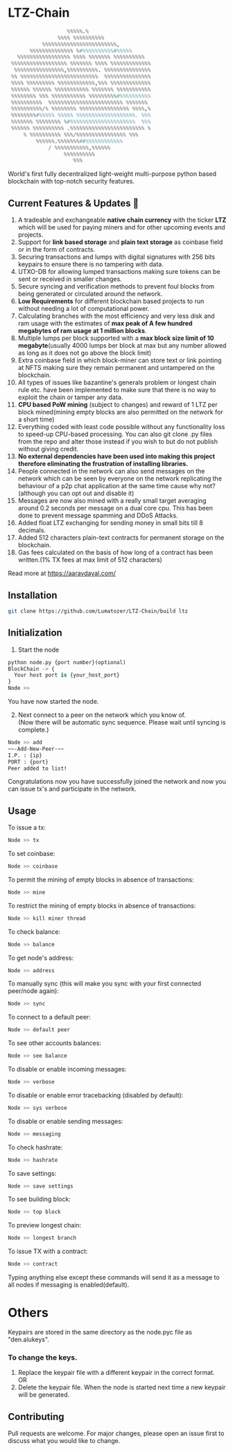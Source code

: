 # LTZ-Chain
```python
                   %%%%%.%                              
                %%%% %%%%%%%%%%                                                                   
           %%%%%%%%%%%%%%%%%%%%%%%%,                                                              
       %%%%%%%%%%%%%% %#%%%%%%%%%%#%%%%%                                                          
   %%%%%%%%%%%%%%%%% %%%% %%%%%%% %%%%%%%%%%                                                      
 %%%%%%%%%%%%%%%%%% %%%%%%% %%%% %%%%%%%%%%%%% 
  %%%%%%%%%%%%%%%%,%%%%%%%%%%. %%%%%%%%%%%%%%% 
 %% %%%%%%%%%%%%%%%%%%%%%%%%%  %%%%%%%%%%%%%%% 
 %%%% %%%%%%%%% %%%%%%%%%%%%,%%% %%%%%%%%%%%%% 
 %%%%%% %%%%%% %%%%%%%%%%% %%%%%%% %%%%%%%%%%% 
 %%%%%%%% %%% %%%%%%%%%%% %%%%%%%%%#%%%%%%%%%% 
 %%%%%%%%%%  %%%%%%%%%%%%%%%%%%%%%%%% %%%%%%%  
 %%%%%%%%%%/% %%%%%%%% %%%%%%%%%%%%%%%% %%%%,%  
 %%%%%%%%#%%%%% %%%%% %%%%%%%%%%%%%%%%%%%. %%% 
 %%%%%%% %%%%%%%% %#%%%%%%%%%%%%%%%%%%%%%  %%% 
 %%%%%% %%%%%%%%%% .%%%%%%%%%%%%%%%%%%%%%%%% % 
     % %%%%%%%%%% %%%/%%%%%%%%%%%%%%%% %%%    
         %%%%%%.%%%%%%%##%%%%%%%%%%%%         
             / %%%%%%%%%%%,%%%%%%            
                  %%%%%%%%%%                
                     %%%                                     
```

World's first fully decentralized light-weight multi-purpose python based blockchain with top-notch security features.

## Current Features & Updates 🎉
1. A tradeable and exchangeable **native chain currency** with the ticker **LTZ** which will be used for paying miners and for other upcoming events and projects.
2. Support for **link based storage** and **plain text storage** as coinbase field or in the form of contracts.
3. Securing transactions and lumps with digital signatures with 256 bits keypairs to ensure there is no tampering with data.
4. UTXO-DB for allowing lumped transactions making sure tokens can be sent or received in smaller changes.
5. Secure syncing and verification methods to prevent foul blocks from being generated or circulated around the network.
6. **Low Requirements** for different blockchain based projects to run without needing a lot of computational power.
7. Calculating branches with the most efficiency and very less disk and ram usage with the estimates of **max peak of A few hundred megabytes of ram usage at 1 million blocks**.
8. Multiple lumps per block supported with a **max block size limit of 10 megabyte**(usually 4000 lumps ber block at max but any number allowed as long as it does not go above the block limit)
9. Extra coinbase field in which block-miner can store text or link pointing at NFTS making sure they remain permanent and untampered on the blockchain.
10. All types of issues like bazantine's generals problem or longest chain rule etc. have been implemented to make sure that there is no way to exploit the chain or tamper any data.
11. **CPU based PoW mining** (subject to changes) and reward of 1 LTZ per block mined(mining empty blocks are also permitted on the network for a short time)
12. Everything coded with least code possible without any functionality loss to speed-up CPU-based processing. You can also git clone .py files from the repo and alter those instead if you wish to but do not publish without giving credit.
13. **No external dependencies have been used into making this project therefore eliminating the frustration of installing libraries.**
14. People connected in the network can also send messages on the network which can be seen by everyone on the network replicating the behaviour of a p2p chat application at the same time cause why not? (although you can opt out and disable it)
15. Messages are now also mined with a really small target averaging around 0.2 seconds per message on a dual core cpu. This has been done to prevent message spamming and DDoS Attacks.
16. Added float LTZ exchanging for sending money in small bits till 8 decimals.
17. Added 512 characters plain-text contracts for permanent storage on the blockchain.
18. Gas fees calculated on the basis of how long of a contract has been written.(1% TX fees at max limit of 512 characters)

Read more at https://aaravdayal.com/

## Installation
```bash
git clone https://github.com/Lumatozer/LTZ-Chain/build ltz
```
## Initialization
1. Start the node
```python
python node.py {port number}(optional)
BlockChain -> {
  Your host port is {your_host_port}
}
Node >>                                                                                                                                                                                                                                                                                                                                                                                                                                         
```
You have now started the node.

2. Next connect to a peer on the network which you know of.\
 (Now there will be automatic sync sequence.
Please wait until syncing is complete.)
```bash
Node >> add
~~-Add-New-Peer-~~
I.P. : {ip} 
PORT : {port}
Peer added to list!
```
Congratulations now you have successfully joined the network and now you can issue tx's and participate in the network.
## Usage
To issue a tx:
```bash
Node >> tx
```
To set coinbase:
```bash
Node >> coinbase
```
To permit the mining of empty blocks in absence of transactions:
```bash
Node >> mine
```
To restrict the mining of empty blocks in absence of transactions:
```bash
Node >> kill miner thread
```
To check balance:
```bash
Node >> balance
```
To get node's address:
```bash
Node >> address
```
To manually sync (this will make you sync with your first connected peer/node again):
```bash
Node >> sync
```
To connect to a default peer:
```bash
Node >> default peer
```
To see other accounts balances:
```bash
Node >> see balance
```
To disable or enable incoming messages:
```bash
Node >> verbose
```
To disable or enable error tracebacking (disabled by default):
```bash
Node >> sys verbose
```
To disable or enable sending messages:
```bash
Node >> messaging
```
To check hashrate:
```bash
Node >> hashrate
```
To save settings:
```bash
Node >> save settings
```
To see building block:
```bash
Node >> top block
```
To preview longest chain:
```bash
Node >> longest branch
```
To issue TX with a contract:
```bash
Node >> contract
```
Typing anything else except these commands will send it as a message to all nodes if messaging is enabled(default).
# Others
Keypairs are stored in the same directory as the node.pyc file as "den.alukeys".
### To change the keys.
1. Replace the keypair file with a different keypair in the correct format.\
OR
2. Delete the keypair file. When the node is started next time a new keypair will be generated.
## Contributing
Pull requests are welcome. For major changes, please open an issue first to discuss what you would like to change.